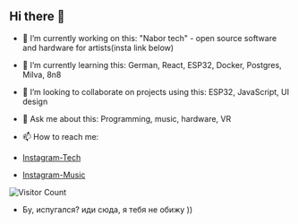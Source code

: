## Hi there 👋

- 🔭 I’m currently working on this: "Nabor tech" - open source software and hardware for artists(insta link below) 
- 🌱 I’m currently learning this: German, React, ESP32, Docker, Postgres, Milva, 8n8
- 👯 I’m looking to collaborate on projects using this: ESP32, JavaScript, UI design
- 💬 Ask me about this: Programming, music, hardware, VR

- 📫 How to reach me:
- [Instagram-Tech](https://instagram.com/highelectroniker)
- [Instagram-Music](https://instagram.com/jsonslim)

![Visitor Count](https://profile-counter.glitch.me/jsonslim/count.svg)

- Бу, испугался? иди сюда, я тебя не обижу ))
